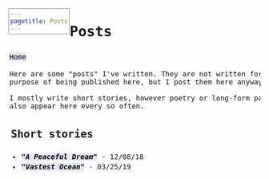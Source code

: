 ```yaml
---
pagetitle: Posts
---
```

<meta http-equiv="Content-Type" content="text/html; charset=UTF-8">
<meta name="viewport" content="width=device-width, initial-scale=1">
<link href="https://fonts.googleapis.com/css?family=Anonymous+Pro|Overpass+Mono" rel="stylesheet">
<style>
  body {
    padding: 20px;
    font-size: 14px;
  }
  h1, h2, h3 {
    padding: 5px;
    font-family: 'Anonymous Pro', monospace;
  }
  p, li, pre {
    padding: 2px;
    font-family: 'Overpass Mono', monospace;
  }
  a {
    text-decoration: none;
    color: black;
    background-color: #e6e6fa
  }
  div {
    background-color: #e6e6fa;
    border-radius: 2px;
    border-style: groove;
    border-width: 2px;
    height: auto;
    width: auto;
    float: left;
  }
</style>

# Posts

[Home](../index.html)

<pre>
Here are some "posts" I've written. They are not written for the express
purpose of being published here, but I post them here anyway.

I mostly write short stories, however poetry or long-form papers/essays may
also appear here every so often.
</pre>

## Short stories
 - ***["A Peaceful Dream"](peacefuldream.html)*** - 12/08/18
 - ***["Vastest Ocean"](vastestocean.html)*** - 03/25/19
